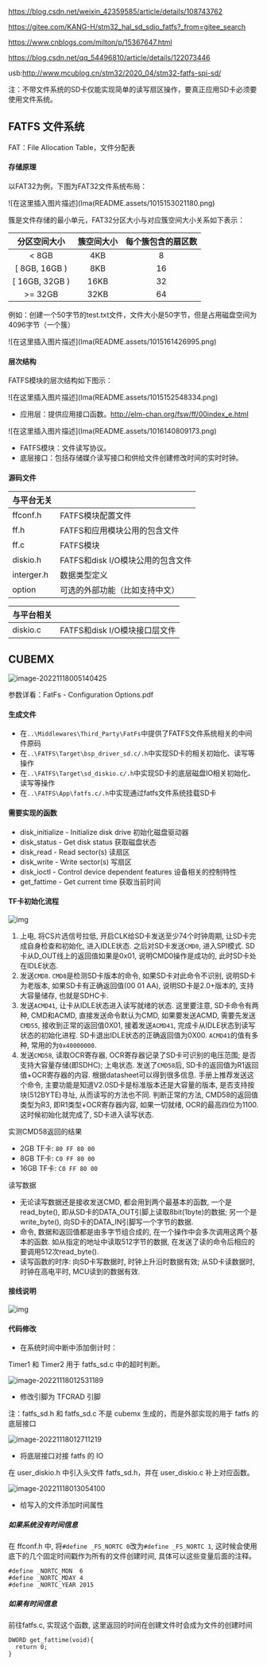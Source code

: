 https://blog.csdn.net/weixin_42359585/article/details/108743762

https://gitee.com/KANG-H/stm32_hal_sd_sdio_fatfs?_from=gitee_search

https://www.cnblogs.com/milton/p/15367647.html

https://blog.csdn.net/qq_54496810/article/details/122073446



usb:http://www.mcublog.cn/stm32/2020_04/stm32-fatfs-spi-sd/



注：不带文件系统的SD卡仅能实现简单的读写扇区操作，要真正应用SD卡必须要使用文件系统。

## FATFS 文件系统

FAT：File Allocation Table，文件分配表

#### 存储原理

以FAT32为例，下图为FAT32文件系统布局：

![在这里插入图片描述](Ima(README.assets/1015153021180.png)

簇是文件存储的最小单元，FAT32分区大小与对应簇空间大小关系如下表示：

|  分区空间大小  | 簇空间大小 | 每个簇包含的扇区数 |
| :------------: | :--------: | :----------------: |
|     < 8GB      |    4KB     |         8          |
| [ 8GB, 16GB )  |    8KB     |         16         |
| [ 16GB, 32GB ) |    16KB    |         32         |
|    >= 32GB     |    32KB    |         64         |

例如：创建一个50字节的test.txt文件，文件大小是50字节，但是占用磁盘空间为4096字节（一个簇）

![在这里插入图片描述](Ima(README.assets/1015161426995.png)

#### 层次结构

FATFS模块的层次结构如下图示：

![在这里插入图片描述](Ima(README.assets/1015152548334.png)

* 应用层：提供应用接口函数。http://elm-chan.org/fsw/ff/00index_e.html

![在这里插入图片描述](Ima(README.assets/1016140809173.png)

* FATFS模块：文件读写协议。
* 底层接口：包括存储媒介读写接口和供给文件创建修改时间的实时时钟。

#### 源码文件

| 与平台无关 |                                   |
| ---------- | --------------------------------- |
| ffconf.h   | FATFS模块配置文件                 |
| ff.h       | FATFS和应用模块公用的包含文件     |
| ff.c       | FATFS模块                         |
| diskio.h   | FATFS和disk I/O模块公用的包含文件 |
| interger.h | 数据类型定义                      |
| option     | 可选的外部功能（比如支持中文）    |

| 与平台相关 |                               |
| ---------- | ----------------------------- |
| diskio.c   | FATFS和disk I/O模块接口层文件 |

## CUBEMX

![image-20221118005140425](README.assets/image-20221118005140425.png)

参数详看：FatFs - Configuration Options.pdf

#### 生成文件

- 在`..\Middlewares\Third_Party\FatFs`中提供了FATFS文件系统相关的中间件原码
- 在`..\FATFS\Target\bsp_driver_sd.c/.h`中实现SD卡的相关初始化、读写等操作
- 在`..\FATFS\Target\sd_diskio.c/.h`中实现SD卡的底层磁盘IO相关初始化、读写等操作
- 在`..\FATFS\App\fatfs.c/.h`中实现通过fatfs文件系统挂载SD卡

#### 需要实现的函数

- disk_initialize - Initialize disk drive 初始化磁盘驱动器
- disk_status - Get disk status 获取磁盘状态
- disk_read - Read sector(s) 读扇区
- disk_write - Write sector(s) 写扇区
- disk_ioctl - Control device dependent features 设备相关的控制特性
- get_fattime - Get current time 获取当前时间

#### TF卡初始化流程

![img](README.assets/650273-20211005000909516-25440926.png)

1. 上电, 将CS片选信号拉低, 开启CLK给SD卡发送至少74个时钟周期, 让SD卡完成自身检查和初始化, 进入IDLE状态. 之后对SD卡发送`CMD0`, 进入SPI模式. SD卡从D_OUT线上的返回值如果是0x01, 说明CMD0操作是成功的, 此时SD卡处在IDLE状态.
2. 发送`CMD8`. `CMD8`是检测SD卡版本的命令, 如果SD卡对此命令不识别, 说明SD卡为老版本, 如果SD卡有正确返回值(00 01 AA), 说明SD卡是2.0+版本的, 支持大容量储存, 也就是SDHC卡.
3. 发送`ACMD41`, 让卡从IDLE状态进入读写就绪的状态. 这里要注意, SD卡命令有两种, CMD和ACMD, 直接发送命令默认为CMD, 如果要发送ACMD, 需要先发送`CMD55`, 接收到正常的返回值0X01, 接着发送`ACMD41`, 完成卡从IDLE状态到读写状态的初始化进程. SD卡退出IDLE状态的正确返回值为0X00. `ACMD41`的值有多种, 常用的为`0x40000000`.
4. 发送`CMD58`, 读取OCR寄存器, OCR寄存器记录了SD卡可识别的电压范围; 是否支持大容量存储(即SDHC); 上电状态. 发送了`CMD58`后, SD卡的返回值为R1返回值+OCR寄存器的内容. 根据datasheet可以得到很多信息. 手册上推荐发送这个命令, 主要功能是知道V2.0SD卡是标准版本还是大容量的版本, 是否支持按块(512BYTE)寻址, 从而读写的方法也不同. 判断正常的方法, CMD58的返回值类型为R3, 即R1类型+OCR寄存器内容, 如果一切就绪, OCR的最高四位为1100. 这时候初始化就完成了, SD卡进入读写状态.

实测CMD58返回的结果

- 2GB TF卡: `80 FF 80 00`
- 8GB TF卡: `C0 FF 80 00`
- 16GB TF卡: `C0 FF 80 00`

读写数据

- 无论读写数据还是接收发送CMD, 都会用到两个最基本的函数, 一个是read_byte(), 即从SD卡的DATA_OUT引脚上读取8bit(1byte)的数据; 另一个是write_byte(), 向SD卡的DATA_IN引脚写一个字节的数据.
- 命令, 数据和返回值都是由多字节组合成的, 在一个操作中会多次调用这两个基本的函数. 如从指定的地址中读取512字节的数据, 在发送了读的命令后相应的要调用512次read_byte().
- 读写函数的时序: 向SD卡写数据时, 时钟上升沿时数据有效; 从SD卡读数据时, 时钟在高电平时, MCU读到的数据有效.

#### 接线说明

![img](README.assets/650273-20211005000834171-1077066772.jpg)

#### 代码修改

* 在系统时间中断中添加倒计时：

Timer1 和 Timer2 用于 fatfs_sd.c 中的超时判断。

![image-20221118012531189](README.assets/image-20221118012531189.png)

* 修改引脚为 TFCRAD 引脚

注：fatfs_sd.h 和 fatfs_sd.c 不是 cubemx 生成的，而是外部实现的用于 fatfs 的底层接口

![image-20221118012711219](README.assets/image-20221118012711219.png)

* 将底层接口对接 fatfs 的 IO

在 user_diskio.h 中引入头文件 fatfs_sd.h，并在 user_diskio.c 补上对应函数。

![image-20221118013054100](README.assets/image-20221118013054100.png)

* 给写入的文件添加时间属性

##### 如果系统没有时间信息

在 ffconf.h 中, 将`#define _FS_NORTC 0`改为`#define _FS_NORTC 1`, 这时候会使用底下的几个固定时间戳作为所有的文件创建时间, 具体可以这些变量后面的注释。

```
#define _NORTC_MON  6
#define _NORTC_MDAY 4
#define _NORTC_YEAR 2015
```

##### 如果有时间信息

前往fatfs.c, 实现这个函数, 这里返回的时间在创建文件时会成为文件的创建时间

```
DWORD get_fattime(void){
  return 0;
}
```

